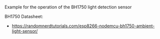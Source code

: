 Example for the operation of the BH1750 light detection sensor

BH1750 Datasheet:
- https://randomnerdtutorials.com/esp8266-nodemcu-bh1750-ambient-light-sensor/
